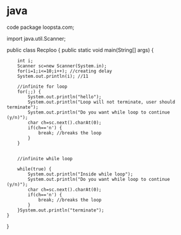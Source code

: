 # java
code
package loopsta.com;

import java.util.Scanner;

public class Recploo {
	public static void main(String[] args) {
		
		int i;
		Scanner sc=new Scanner(System.in);
		for(i=1;i<=10;i++); //creating delay
		System.out.println(i); //11
		
		//infinite for loop
		for(;;) {
			System.out.println("hello");
			System.out.println("Loop will not terminate, user should terminate");
			System.out.println("Do you want while loop to continue (y/n)");
			char ch=sc.next().charAt(0);
			if(ch=='n') {
				break; //breaks the loop
			}
		}
		
		
		//infinite while loop
	
		while(true) {
			System.out.println("Inside while loop");
			System.out.println("Do you want while loop to continue (y/n)");
			char ch=sc.next().charAt(0);
			if(ch=='n') {
				break; //breaks the loop
			}
		}System.out.println("terminate");
	}
}
